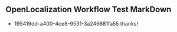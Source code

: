 ## OpenLocalization Workflow Test MarkDown
* 195419dd-a400-4ce8-9531-3a246881fa55 thanks!

<!--HONumber=Dec16_HO1-->


